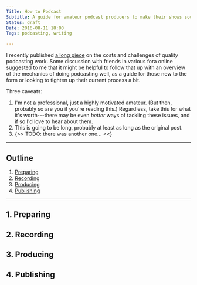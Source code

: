 ```yaml
---
Title: How to Podcast
Subtitle: A guide for amateur podcast producers to make their shows sound and be <em>good</em>.
Status: draft
Date: 2016-08-11 18:00
Tags: podcasting, writing

---
```


I recently published [a long piece][podcasting-theses] on the costs and challenges of quality podcasting work. Some discussion with friends in various fora online suggested to me that it might be helpful to follow that up with an overview of the mechanics of doing podcasting well, as a guide for those new to the form or looking to tighten up their current process a bit.

[podcasting-theses]: https://mereorthodoxy.com/theses-on-podcasting/

Three caveats:

1. I'm not a professional, just a highly motivated amateur. (But then, probably so are you if you're reading this.) Regardless, take this for what it's worth---there may be even *better* ways of tackling these issues, and if so I'd love to hear about them.
2. This is going to be long, probably at least as long as the original post.
3. {>> TODO: there was another one... <<}

---

## Outline

1. [Preparing](#preparing)
2. [Recording](#recording)
3. [Producing](#producing)
4. [Publishing](#publishing)

---

## 1. Preparing

## 2. Recording

## 3. Producing

## 4. Publishing
